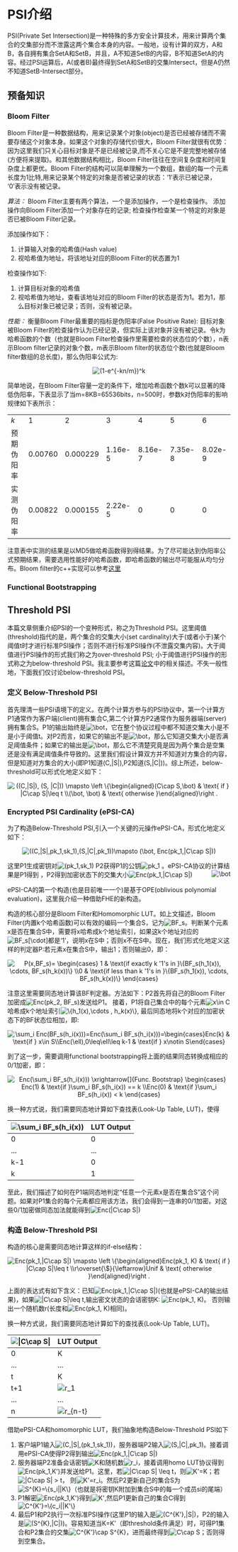 # PSI介绍

PSI(Private Set Intersection)是一种特殊的多方安全计算技术，用来计算两个集合的交集部分而不泄露这两个集合本身的内容。一般地，设有计算的双方，A和B，各自拥有集合SetA和SetB，并且，A不知道SetB的内容，B不知道SetA的内容。经过PSI运算后，A(或者B)最终得到SetA和SetB的交集Intersect，但是A仍然不知道SetB-Intersect部分。


## 预备知识
### Bloom Filter
Bloom Filter是一种数据结构，用来记录某个对象(object)是否已经被存储而不需要存储这个对象本身。如果这个对象的存储代价很大，Bloom Filter就很有优势：因为这里我们只关心目标对象是不是已经被记录,而不关心它是不是完整地被存储(方便将来提取)。和其他数据结构相比，Bloom Filter往往在空间复杂度和时间复杂度上都更优。Bloom Filter的结构可以简单理解为一个数组，数组的每一个元素长度为1比特,用来记录某个特定的对象是否被记录的状态：‘1’表示已被记录， ‘0’表示没有被记录。

*算法：* Bloom Filter主要有两个算法，一个是添加操作，一个是检查操作。 添加操作向Bloom Filter添加一个对象存在的记录; 检查操作检查某一个特定的对象是否已被Bloom Filter记录。

添加操作如下：
1. 计算输入对象的哈希值(Hash value)
2. 视哈希值为地址，将该地址对应的Bloom Filter的状态置为1

检查操作如下:
1. 计算目标对象的哈希值
2. 视哈希值为地址，查看该地址对应的Bloom Filter的状态是否为1。若为1，那么目标对象已被记录；否则，没有被记录。

*性能：* 衡量Bloom Filter最重要的指标是伪阳率(False Positive Rate): 目标对象被Bloom Filter的检查操作认为已经记录，但实际上该对象并没有被记录。令k为哈希函数的个数（也就是Bloom Filter检查操作里需要检查的状态位的个数），n表示Bloom filter记录的对象个数，m表示Bloom filter的状态位个数(也就是Bloom filter数组的总长度)，那么伪阳率公式为:
<p align="center">
<img src="https://latex.codecogs.com/svg.image?(1-e^{-kn/m})^k" title="(1-e^{-kn/m})^k" />
</p>

简单地说，在Bloom Filter容量一定的条件下，增加哈希函数个数k可以显著的降低伪阳率，下表显示了当m=8KB=65536bits，n=500时，参数k对伪阳率的影响规律如下表所示：
<table class="wp-block-table"><tbody><tr><td><em>k</em></td><td>1</td><td>2</td><td>3</td><td>4</td><td>5</td><td>6</td></tr><tr><td>预期伪阳率</td><td>0.00760</td><td>0.000229</td><td>1.16e-5</td><td>8.16e-7</td><td>7.35e-8</td><td>8.02e-9</td></tr><tr><td>实测伪阳率</td><td>0.00822</td><td>0.000155</td><td>2.22e-5</td><td>0</td><td>0</td><td>0</td></tr></tbody></table>

注意表中实测的结果是以MD5做哈希函数得到得结果。为了尽可能达到伪阳率公式预期结果，需要选用性能好的哈希函数，即哈希函数的输出尽可能服从均匀分布。Bloom filter的c++实现可以参考[这里](https://github.com/ArashPartow/bloom)

### Functional Bootstrapping

## Threshold PSI
本篇文章侧重介绍PSI的一个变种形式，称之为Threshold PSI。这里阈值(threshold)指代的是，两个集合的交集大小(set cardinality)大于(或者小于)某个阈值t时才进行标准PSI操作；否则不进行标准PSI操作(不泄露交集内容)。大于阈值进行PSI操作的形式我们称之为over-threshold PSI; 小于阈值进行PSI操作的形式称之为below-threshold PSI。我主要参考这篇[论文](https://eprint.iacr.org/2018/184)中的相关描述。不失一般性地，下面我们仅讨论below-threshold PSI。

### 定义 Below-Threshold PSI
首先理清一些PSI语境下的定义。在两个计算方参与的PSI协议中，第一个计算方P1通常作为客户端(client)拥有集合C,第二个计算方P2通常作为服务器端(server)拥有集合S。P1的输出始终是<img src="https://latex.codecogs.com/svg.image?\bot" title="\bot" />，它在整个协议过程中都不知道交集大小是不是小于阈值t。对P2而言，如果它的输出不是<img src="https://latex.codecogs.com/svg.image?\bot" title="\bot" />，那么它知道交集大小是否满足阈值条件；如果它的输出是<img src="https://latex.codecogs.com/svg.image?\bot" title="\bot" />，那么它不清楚究竟是因为两个集合是空集还是没有满足阈值条件导致的。这里我们假设计算双方并不知道对方集合的内容，但是知道对方集合的大小(即P1知道(C,|S|),P2知道(S,|C|))。综上所述，below-threshold可以形式化地定义如下：

<p align="center">
<img src="https://latex.codecogs.com/svg.image?((C,|S|),&space;(S,&space;|C|))&space;\mapsto&space;\left&space;\{\begin{aligned}(C\cap&space;S,\bot)&space;&&space;\text{&space;if&space;}&space;|C\cap&space;S|\leq&space;t&space;\\(\bot,&space;\bot)&space;&&space;\text{&space;otherwise&space;}\end{aligned}\right&space;." title="((C,|S|), (S, |C|)) \mapsto \left \{\begin{aligned}(C\cap S,\bot) & \text{ if } |C\cap S|\leq t \\(\bot, \bot) & \text{ otherwise }\end{aligned}\right ." />
</p>

### Encrypted PSI Cardinality (ePSI-CA)
为了构造Below-Threshold PSI,引入一个关键的元操作ePSI-CA，形式化地定义如下：
<p align="center">
<img src="https://latex.codecogs.com/svg.image?((C,|S|,pk_1,sk_1),(S,|C|,pk_1))\mapsto&space;(\bot,&space;Enc(pk_1,|C\cap&space;S|))" title="((C,|S|,pk_1,sk_1),(S,|C|,pk_1))\mapsto (\bot, Enc(pk_1,|C\cap S|))" />
</p>
<div>
<span>这里P1生成密钥对</span><img src="https://latex.codecogs.com/svg.image?(pk_1,sk_1)," title="(pk_1,sk_1)"/> 
<span>P2获得P1的公钥</span><img src="https://latex.codecogs.com/svg.image?pk_1" title="pk_1"/>
<span>。ePSI-CA协议的计算结果是P1得到</span><img src="https://latex.codecogs.com/svg.image?\bot" title="\bot" style="float: right;"/>
<span>，P2得到加密状态下的交集大小</span><img src="https://latex.codecogs.com/svg.image?Enc(pk_1,|C\cap&space;S|)" title="Enc(pk_1,|C\cap S|)" />
</div>

ePSI-CA的第一个构造(也是目前唯一一个)是基于OPE(oblivious polynomial evaluation)，这里我介绍一种借助FHE的新构造。

构造的核心部分是Bloom Filter和Homomorphic LUT。如上文描述，Bloom Filter(内置k个哈希函数)可以有效的编码一个集合S，记为<img src="https://latex.codecogs.com/svg.image?BF_s" title="BF_s" />。判断某个元素x是否在集合S中，需要将x哈希成k个地址索引，如果这k个地址对应的<img src="https://latex.codecogs.com/svg.image?BF_s[\cdot]" title="BF_s[\cdot]" />都是‘1’，说明x在S中；否则x不在S中。现在，我们形式化地定义这样的判定器P:若元素x在集合S中，输出1；否则输出0，即：
<p align="center">
<img src="https://latex.codecogs.com/svg.image?P(x,BF_s)=&space;\begin{cases}&space;&space;&space;&space;&space;&space;&space;1&space;&&space;\text{if&space;exactly&space;k&space;'1's&space;in&space;}\{BF_s(h_1(x)),&space;\cdots,&space;BF_s(h_k(x))\}&space;\\0&space;&&space;\text{if&space;less&space;than&space;k&space;'1's&space;in&space;}\{BF_s(h_1(x)),&space;\cdots,&space;BF_s(h_k(x))\}&space;\end{cases}" title="P(x,BF_s)= \begin{cases} 1 & \text{if exactly k '1's in }\{BF_s(h_1(x)), \cdots, BF_s(h_k(x))\} \\0 & \text{if less than k '1's in }\{BF_s(h_1(x)), \cdots, BF_s(h_k(x))\} \end{cases}" />
</p>
  
<div>注意这里需要同态地计算该BF判定器。方法如下：P2首先将自己的Bloom Filter加密成<img src="https://latex.codecogs.com/svg.image?Enc(pk_2,&space;BF_s)" title="Enc(pk_2, BF_s)" />发送给P1。 接着，P1将自己集合中的每个元素<img src="https://latex.codecogs.com/svg.image?x\in&space;C" title="x\in C" />哈希成k个地址索引<img src="https://latex.codecogs.com/svg.image?\{h_1(x),\cdots&space;,&space;h_k(x)\}" title="\{h_1(x),\cdots , h_k(x)\}" />, 最后同态地将k个对应的加密状态下的BF状态位相加，即:</div>

<p align="center">  
<img src="https://latex.codecogs.com/svg.image?\sum_i&space;Enc(BF_s(h_i(x)))=Enc(\sum_i&space;BF_s(h_i(x)))=\begin{cases}Enc(k)&space;&&space;\text{if&space;}&space;x\in&space;S\\Enc(\ell),0\leq\ell\leq&space;k-1&space;&&space;\text{if&space;}&space;x\notin&space;S\end{cases}&space;" title="\sum_i Enc(BF_s(h_i(x)))=Enc(\sum_i BF_s(h_i(x)))=\begin{cases}Enc(k) & \text{if } x\in S\\Enc(\ell),0\leq\ell\leq k-1 & \text{if } x\notin S\end{cases} " />
</p>

到了这一步，需要调用functional bootstrapping将上面的结果同态转换成相应的0/1加密，即：
<p align="center">  
<img src="https://latex.codecogs.com/svg.image?Enc(\sum_i&space;BF_s(h_i(x)))&space;\xrightarrow[]{Func.&space;Bootstrap}&space;\begin{cases}&space;&space;&space;&space;&space;&space;&space;Enc(1)&space;&&space;\text{if&space;}\sum_i&space;BF_s(h_i(x))&space;==&space;k&space;\\Enc(0)&space;&&space;\text{if&space;}\sum_i&space;BF_s(h_i(x))&space;<&space;k&space;\end{cases}" title="Enc(\sum_i BF_s(h_i(x))) \xrightarrow[]{Func. Bootstrap} \begin{cases} Enc(1) & \text{if }\sum_i BF_s(h_i(x)) == k \\Enc(0) & \text{if }\sum_i BF_s(h_i(x)) < k \end{cases}" />
</p>

换一种方式说，我们需要同态地计算如下查找表(Look-Up Table, LUT)，使得
<table>
<thead>
  <tr>
    <th><img src="https://latex.codecogs.com/svg.image?\sum_i&space;BF_s(h_i(x))" title="\sum_i BF_s(h_i(x))" /></th>
    <th>LUT Output</th>
  </tr>
</thead>
<tbody>
  <tr>
    <td>0</td>
    <td>0</td>
  </tr>
  <tr>
    <td>...</td>
    <td>...</td>
  </tr>
  <tr>
    <td>k-1</td>
    <td>0</td>
  </tr>
  <tr>
    <td>k</td>
    <td>1</td>
  </tr>
</tbody>
</table>

至此，我们描述了如何在P1端同态地判定“任意一个元素x是否在集合S”这个问题。如果对P1集合的每个元素都应用该方法，我们会得到一连串的0/1加密。对这些0/1加密做同态加法就能得到<img src="https://latex.codecogs.com/svg.image?Enc(|C\cap&space;S|)" title="Enc(|C\cap S|)" />

### 构造 Below-Threshold PSI
构造的核心是需要同态地计算这样的if-else结构： 
<p align="center">
<img src="https://latex.codecogs.com/svg.image?Enc(pk_1,|C\cap&space;S|)&space;\mapsto&space;\left&space;\{\begin{aligned}Enc(pk_1,&space;K)&space;&&space;\text{&space;if&space;}&space;|C\cap&space;S|\leq&space;t&space;\\r\overset{\$}{\leftarrow}Unif&space;&&space;\text{&space;otherwise&space;}\end{aligned}\right&space;.&space;" title="Enc(pk_1,|C\cap S|) \mapsto \left \{\begin{aligned}Enc(pk_1, K) & \text{ if } |C\cap S|\leq t \\r\overset{\$}{\leftarrow}Unif & \text{ otherwise }\end{aligned}\right . " />
</p>
<div>
上面的表达式有如下含义：已知<img src="https://latex.codecogs.com/svg.image?Enc(pk_1,|C\cap&space;S|)" title="Enc(pk_1,|C\cap S|)" />(也就是ePSI-CA的输出结果)，如果<img src="https://latex.codecogs.com/svg.image?|C\cap&space;S|\leq&space;t" title="|C\cap S|\leq t" />,输出密文状态的会话密钥K: <img src="https://latex.codecogs.com/svg.image?Enc(pk_1,&space;K)" title="Enc(pk_1, K)" />。 否则输出一个随机数r(长度和<img src="https://latex.codecogs.com/svg.image?Enc(pk_1,&space;K)" title="Enc(pk_1, K)" />相同)。
</div>

换一种方式说，我们需要同态地计算如下的查找表(Look-Up Table, LUT)。
<table>
<thead>
  <tr>
    <th><img src="https://latex.codecogs.com/svg.image?|C\cap&space;S|" title="|C\cap S|" /></th>
    <th>LUT Output</th>
  </tr>
</thead>
<tbody>
  <tr>
    <td>0</td>
    <td>K</td>
  </tr>
  <tr>
    <td>...</td>
    <td>...</td>
  </tr>
  <tr>
    <td>t</td>
    <td>K</td>
  </tr>
  <tr>
    <td>t+1</td>
    <td><img src="https://latex.codecogs.com/svg.image?r_1" title="r_1" /></td>
  </tr>
  <tr>
    <td>...</td>
    <td>...</td>
  </tr>
  <tr>
    <td>n</td>
    <td><img src="https://latex.codecogs.com/svg.image?r_{n-t}" title="r_{n-t}" /></td>
  </tr>
</tbody>
</table>

借助ePSI-CA和homomorphic LUT，我们抽象地构造Below-Threshold PSI如下
1. 客户端P1输入<img src="https://latex.codecogs.com/svg.image?(C,|S|,(pk_1,sk_1))" title="(C,|S|,(pk_1,sk_1))" />，服务器端P2输入<img src="https://latex.codecogs.com/svg.image?(S,|C|,pk_1)" title="(S,|C|,pk_1)" />。接着调用ePSI-CA使得P2得到输出<img src="https://latex.codecogs.com/svg.image?Enc(pk_1,|C\cap&space;S|)" title="Enc(pk_1,|C\cap S|)" />
2. 服务器端P2准备会话密钥<img src="https://latex.codecogs.com/svg.image?K" title="K" />和随机数<img src="https://latex.codecogs.com/svg.image?r_i" title="r_i" />，接着调用homo LUT协议得到<img src="https://latex.codecogs.com/svg.image?Enc(pk_1,K')" title="Enc(pk_1,K')" />并发送给P1。这里，若<img src="https://latex.codecogs.com/svg.image?|C\cap&space;S|&space;\leq&space;t" title="|C\cap S| \leq t" />，则<img src="https://latex.codecogs.com/svg.image?K'=K" title="K'=K" />；若<img src="https://latex.codecogs.com/svg.image?|C\cap&space;S|&space;>&space;t" title="|C\cap S| > t" />， 则<img src="https://latex.codecogs.com/svg.image?K'=r_i" title="K'=r_i" />。然后P2更新自己的集合S为<img src="https://latex.codecogs.com/svg.image?S^{K}=\{s_i||K\}" title="S^{K}=\{s_i||K\}" />（也就是将密钥K附加到集合S中的每一个成员si的尾端）
3. P1解密<img src="https://latex.codecogs.com/svg.image?Enc(pk_1,K')" title="Enc(pk_1,K')" />得到<img src="https://latex.codecogs.com/svg.image?K'" title="K'" />,然后P1更新自己的集合C得到<img src="https://latex.codecogs.com/svg.image?C^{K'}=\{c_i||K'\}" title="C^{K'}=\{c_i||K'\}" />
4. 最后P1和P2执行一次标准PSI操作(这里P1的输入是<img src="https://latex.codecogs.com/svg.image?(C^{K'},|S|)" title="(C^{K'},|S|)" />，P2的输入是<img src="https://latex.codecogs.com/svg.image?(S^{K},|C|)" title="(S^{K},|C|)" />)。容易知道当K=K'（即threshold条件满足）时，可得P1集合和P2集合的交集<img src="https://latex.codecogs.com/svg.image?C^{K'}\cap&space;S^{K}" title="C^{K'}\cap S^{K}" />，进而最终得到<img src="https://latex.codecogs.com/svg.image?C\cap&space;S" title="C\cap S" />；否则得到空集合。
